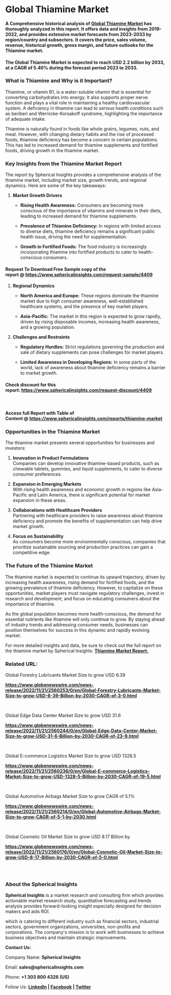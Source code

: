<h1 class="news-post-title">Global Thiamine Market</h1>
<p><strong>A Comprehensive historical analysis of&nbsp;<a href="https://www.sphericalinsights.com/reports/thiamine-market" target="_blank" rel="noreferrer noopener">Global Thiamine Market</a>&nbsp;has thoroughly analyzed in this report. It offers data and insights from 2019-2022, and provides extensive market forecasts from 2023-2033 by region/country and subsectors. It covers the price, sales volume, revenue, historical growth, gross margin, and future outlooks for the Thiamine market.</strong></p>
<h4><strong>The Global Thiamine Market is expected to reach USD 2.2 billion by 2033, at a CAGR of 5.40% during the forecast period 2023 to 2033.</strong></h4>
<h3><strong>What is Thiamine and Why is it Important?</strong></h3>
<p>Thiamine, or vitamin B1, is a water-soluble vitamin that is essential for converting carbohydrates into energy. It also supports proper nerve function and plays a vital role in maintaining a healthy cardiovascular system. A deficiency in thiamine can lead to serious health conditions such as beriberi and Wernicke-Korsakoff syndrome, highlighting the importance of adequate intake.</p>
<p>Thiamine is naturally found in foods like whole grains, legumes, nuts, and meat. However, with changing dietary habits and the rise of processed foods, thiamine deficiency has become a concern in certain populations. This has led to increased demand for thiamine supplements and fortified foods, driving growth in the thiamine market.</p>
<h3><strong>Key Insights from the Thiamine Market Report</strong></h3>
<p>The report by Spherical Insights provides a comprehensive analysis of the thiamine market, including market size, growth trends, and regional dynamics. Here are some of the key takeaways:</p>
<ol>
<li>
<p><strong>Market Growth Drivers</strong></p>
<ul>
<li>
<p><strong>Rising Health Awareness:</strong>&nbsp;Consumers are becoming more conscious of the importance of vitamins and minerals in their diets, leading to increased demand for thiamine supplements.</p>
</li>
<li>
<p><strong>Prevalence of Thiamine Deficiency:</strong>&nbsp;In regions with limited access to diverse diets, thiamine deficiency remains a significant public health issue, driving the need for supplementation.</p>
</li>
<li>
<p><strong>Growth in Fortified Foods:</strong>&nbsp;The food industry is increasingly incorporating thiamine into fortified products to cater to health-conscious consumers.</p>
</li>
</ul>
</li>
</ol>
<h4>Request To Download Free Sample copy of the report&nbsp;@&nbsp;<a href="https://www.sphericalinsights.com/request-sample/4409">https://www.sphericalinsights.com/request-sample/4409</a></h4>
<ol>
<li>
<p><strong>Regional Dynamics</strong></p>
<ul>
<li>
<p><strong>North America and Europe:</strong>&nbsp;These regions dominate the thiamine market due to high consumer awareness, well-established healthcare systems, and the presence of key market players.</p>
</li>
<li>
<p><strong>Asia-Pacific:</strong>&nbsp;The market in this region is expected to grow rapidly, driven by rising disposable incomes, increasing health awareness, and a growing population.</p>
</li>
</ul>
</li>
<li>
<p><strong>Challenges and Restraints</strong></p>
<ul>
<li>
<p><strong>Regulatory Hurdles:</strong>&nbsp;Strict regulations governing the production and sale of dietary supplements can pose challenges for market players.</p>
</li>
<li>
<p><strong>Limited Awareness in Developing Regions:</strong>&nbsp;In some parts of the world, lack of awareness about thiamine deficiency remains a barrier to market growth.</p>
</li>
</ul>
</li>
</ol>
<h4>Check discount for this report:&nbsp;<a href="https://www.sphericalinsights.com/request-discount/4409">https://www.sphericalinsights.com/request-discount/4409</a></h4>
<p>&nbsp;</p>
<h4>Access full Report with Table of Content&nbsp;@&nbsp;<a href="https://wordhtml.com/">https://www.sphericalinsights.com/reports/thiamine-market</a></h4>
<h3><strong>Opportunities in the Thiamine Market</strong></h3>
<p>The thiamine market presents several opportunities for businesses and investors:</p>
<ol>
<li>
<p><strong>Innovation in Product Formulations</strong><br />Companies can develop innovative thiamine-based products, such as chewable tablets, gummies, and liquid supplements, to cater to diverse consumer preferences.</p>
</li>
<li>
<p><strong>Expansion in Emerging Markets</strong><br />With rising health awareness and economic growth in regions like Asia-Pacific and Latin America, there is significant potential for market expansion in these areas.</p>
</li>
<li>
<p><strong>Collaborations with Healthcare Providers</strong><br />Partnering with healthcare providers to raise awareness about thiamine deficiency and promote the benefits of supplementation can help drive market growth.</p>
</li>
<li>
<p><strong>Focus on Sustainability</strong><br />As consumers become more environmentally conscious, companies that prioritize sustainable sourcing and production practices can gain a competitive edge.</p>
</li>
</ol>
<h3><strong>The Future of the Thiamine Market</strong></h3>
<p>The thiamine market is expected to continue its upward trajectory, driven by increasing health awareness, rising demand for fortified foods, and the growing prevalence of thiamine deficiency. However, to capitalize on these opportunities, market players must navigate regulatory challenges, invest in research and development, and focus on educating consumers about the importance of thiamine.</p>
<p>As the global population becomes more health-conscious, the demand for essential nutrients like thiamine will only continue to grow. By staying ahead of industry trends and addressing consumer needs, businesses can position themselves for success in this dynamic and rapidly evolving market.</p>
<p>For more detailed insights and data, be sure to check out the full report on the thiamine market by Spherical Insights:&nbsp;<strong><a href="https://www.sphericalinsights.com/reports/thiamine-market" target="_blank" rel="noreferrer noopener">Thiamine Market Report.</a></strong></p>
<h3><strong>Related URL:&nbsp;</strong></h3>
<p>Global Forestry Lubricants Market Size to grow USD 6.39</p>
<p><strong><a href="https://www.globenewswire.com/news-release/2022/11/21/2560253/0/en/Global-Forestry-Lubricants-Market-Size-to-grow-USD-6-39-Billion-by-2030-CAGR-of-3-0.html">https://www.globenewswire.com/news-release/2022/11/21/2560253/0/en/Global-Forestry-Lubricants-Market-Size-to-grow-USD-6-39-Billion-by-2030-CAGR-of-3-0.html</a>&nbsp;</strong></p>
<p>&nbsp;</p>
<p>Global Edge Data Center Market Size to grow USD 31.6</p>
<p><strong><a href="https://www.globenewswire.com/news-release/2022/11/21/2560244/0/en/Global-Edge-Data-Center-Market-Size-to-grow-USD-31-6-Billion-by-2030-CAGR-of-23-9.html">https://www.globenewswire.com/news-release/2022/11/21/2560244/0/en/Global-Edge-Data-Center-Market-Size-to-grow-USD-31-6-Billion-by-2030-CAGR-of-23-9.html</a>&nbsp;</strong></p>
<p>&nbsp;</p>
<p>Global E-commerce Logistics Market Size to grow USD 1328.5</p>
<p><strong><a href="https://www.globenewswire.com/news-release/2022/11/21/2560236/0/en/Global-E-commerce-Logistics-Market-Size-to-grow-USD-1328-5-Billion-by-2030-CAGR-of-19-5.html">https://www.globenewswire.com/news-release/2022/11/21/2560236/0/en/Global-E-commerce-Logistics-Market-Size-to-grow-USD-1328-5-Billion-by-2030-CAGR-of-19-5.html</a>&nbsp;</strong></p>
<p>&nbsp;</p>
<p>Global Automotive Airbags Market Size to grow CAGR of 5.1%</p>
<p><strong><a href="https://www.globenewswire.com/news-release/2022/11/21/2560214/0/en/Global-Automotive-Airbags-Market-Size-to-grow-CAGR-of-5-1-by-2030.html">https://www.globenewswire.com/news-release/2022/11/21/2560214/0/en/Global-Automotive-Airbags-Market-Size-to-grow-CAGR-of-5-1-by-2030.html</a>&nbsp;</strong></p>
<p>&nbsp;</p>
<p>Global Cosmetic Oil Market Size to grow USD 8.17 Billion by</p>
<p><strong><a href="https://www.globenewswire.com/news-release/2022/11/21/2560176/0/en/Global-Cosmetic-Oil-Market-Size-to-grow-USD-8-17-Billion-by-2030-CAGR-of-5-0.html">https://www.globenewswire.com/news-release/2022/11/21/2560176/0/en/Global-Cosmetic-Oil-Market-Size-to-grow-USD-8-17-Billion-by-2030-CAGR-of-5-0.html</a>&nbsp;</strong></p>
<h3>&nbsp;</h3>
<h3><strong>About the Spherical Insights</strong></h3>
<p><strong>Spherical Insights</strong>&nbsp;is a market research and consulting firm which provides actionable market research study, quantitative forecasting and trends analysis provides forward-looking insight especially designed for decision makers and aids ROI.</p>
<p>which is catering to different industry such as financial sectors, industrial sectors, government organizations, universities, non-profits and corporations. The company's mission is to work with businesses to achieve business objectives and maintain strategic improvements.</p>
<p><strong>Contact Us:</strong></p>
<p>Company Name:&nbsp;<strong>Spherical Insights</strong></p>
<p>Email:&nbsp;<strong>sales@sphericalinsights.com</strong></p>
<p>Phone:&nbsp;<strong>+1 303 800 4326 (US)</strong></p>
<p>Follow Us:&nbsp;<strong><a href="https://www.linkedin.com/company/spherical-insight/"><u>LinkedIn</u></a>&nbsp;|&nbsp;<a href="https://www.facebook.com/sphericalinsights22"><u>Facebook</u></a>&nbsp;|&nbsp;<a href="https://twitter.com/SInsights_US"><u>Twitter</u></a></strong></p>
